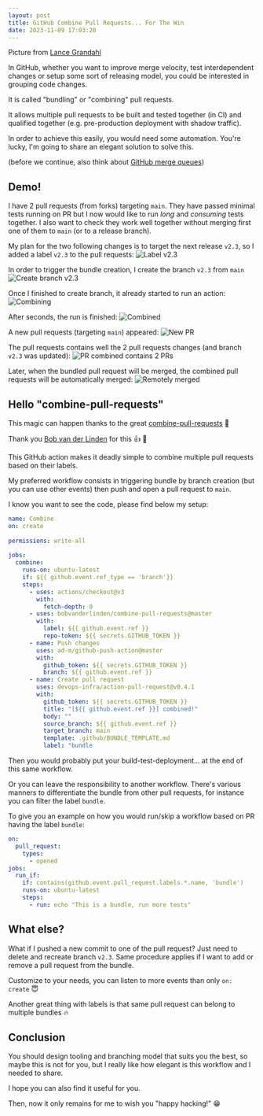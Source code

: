 ```yaml
---
layout: post
title: GitHub Combine Pull Requests... For The Win
date: 2023-11-09 17:03:20
---
```

Picture from [Lance Grandahl](https://unsplash.com/photos/brown-metal-train-rail-near-rocky-mountain-during-daytime-nShLC-WruxQ)

In GitHub, whether you want to improve merge velocity, test interdependent changes or setup some sort of releasing model, you could be interested in grouping code changes.

It is called "bundling" or "combining" pull requests.

It allows multiple pull requests to be built and tested together (in CI) and qualified together (e.g. pre-production deployment with shadow traffic).

In order to achieve this easily, you would need some automation. You're lucky, I'm going to share an elegant solution to solve this.

(before we continue, also think about [GitHub merge queues](https://docs.github.com/en/repositories/configuring-branches-and-merges-in-your-repository/configuring-pull-request-merges/managing-a-merge-queue))

## Demo!
I have 2 pull requests (from forks) targeting `main`. They have passed minimal tests running on PR but I now would like to run _long_ and _consuming_ tests together. I also want to check they work well together without merging first one of them to `main` (or to a release branch).

My plan for the two following changes is to target the next release `v2.3`, so I added a label `v2.3` to the pull requests:
![Label v2.3](/assets/images/jwq8ug4jdxl7p32ceutm.png)

In order to trigger the bundle creation, I create the branch `v2.3` from `main`
![Create branch v2.3](/assets/images/m80bhb955e05b2bnsfx8.png)

Once I finished to create branch, it already started to run an action:
![Combining](/assets/images/n28c5ymg1baez2cet7n1.png)

After seconds, the run is finished:
![Combined](/assets/images/1v7p47nqbp32d8qsgedx.png)

A new pull requests (targeting `main`) appeared: 
![New PR](/assets/images/t6ogvak0e4ii2bs6b9dr.png) 

The pull requests contains well the 2 pull requests changes (and branch `v2.3` was updated):
![PR combined contains 2 PRs](/assets/images/60k5wz4ak1pb1glpgsz4.png)

Later, when the bundled pull request will be merged, the combined pull requests will be automatically merged:
![Remotely merged](/assets/images/1zyygr8qzgunxouryffy.png)

## Hello "combine-pull-requests"
This magic can happen thanks to the great [combine-pull-requests](https://github.com/bobvanderlinden/combine-pull-requests) :tada:

Thank you [Bob van der Linden](https://github.com/bobvanderlinden) for this :+1: :rocket:

This GitHub action makes it deadly simple to combine multiple pull requests based on their labels.

My preferred workflow consists in triggering bundle by branch creation (but you can use other events) then push and open a pull request to `main`.

I know you want to see the code, please find below my setup:
```yml
name: Combine
on: create
      
permissions: write-all
      
jobs:
  combine:
    runs-on: ubuntu-latest
    if: ${{ github.event.ref_type == 'branch'}}
    steps:
      - uses: actions/checkout@v3
        with:
          fetch-depth: 0
      - uses: bobvanderlinden/combine-pull-requests@master
        with:
          label: ${{ github.event.ref }}
          repo-token: ${{ secrets.GITHUB_TOKEN }}
      - name: Push changes
        uses: ad-m/github-push-action@master
        with:
          github_token: ${{ secrets.GITHUB_TOKEN }}
          branch: ${{ github.event.ref }}
      - name: Create pull request
        uses: devops-infra/action-pull-request@v0.4.1
        with:
          github_token: ${{ secrets.GITHUB_TOKEN }}
          title: "[${{ github.event.ref }}] combined!"
          body: ""
          source_branch: ${{ github.event.ref }}
          target_branch: main
          template: .github/BUNDLE_TEMPLATE.md
          label: "bundle
```

Then you would probably put your build-test-deployment... at the end of this same workflow.

Or you can leave the responsibility to another workflow. There's various manners to differentiate the bundle from other pull requests, for instance you can filter the label `bundle`.

To give you an example on how you would run/skip a workflow based on PR having the label `bundle`:
```yml
on:
  pull_request:
    types:
      - opened
jobs:
  run_if:
    if: contains(github.event.pull_request.labels.*.name, 'bundle')
    runs-on: ubuntu-latest
    steps:
      - run: echo "This is a bundle, run more tests"
```

## What else? 
What if I pushed a new commit to one of the pull request? Just need to delete and recreate branch `v2.3`. Same procedure applies if I want to add or remove a pull request from the bundle.

Customize to your needs, you can listen to more events than only `on: create` :innocent:

Another great thing with labels is that same pull request can belong to multiple bundles :fire:

## Conclusion
You should design tooling and branching model that suits you the best, so maybe this is not for you, but I really like how elegant is this workflow and I needed to share.

I hope you can also find it useful for you. 

Then, now it only remains for me to wish you "happy hacking!" :grin:
